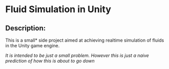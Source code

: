 
# Fluid Simulation in Unity

## Description:

This is a small* side project aimed at achieving realtime simulation of fluids
in the Unity game engine. 

*It is intended to be just a small problem. However this is just a naive
prediction of how this is about to go down*